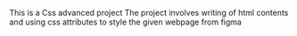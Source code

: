 This is a Css advanced project
The project involves writing of html contents and using css attributes to style the given webpage from figma